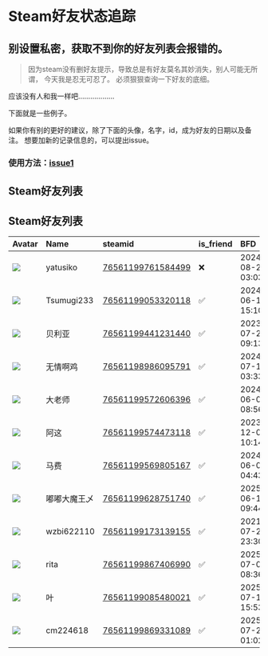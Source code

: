 # Steam好友状态追踪
## 别设置私密，获取不到你的好友列表会报错的。

> 因为steam没有删好友提示，导致总是有好友莫名其妙消失，别人可能无所谓，
> 今天我是忍无可忍了。 必须狠狠查询一下好友的底细。

应该没有人和我一样吧………………

下面就是一些例子。

如果你有别的更好的建议，除了下面的头像，名字，id，成为好友的日期以及备注。 想要加新的记录信息的，可以提出issue。

### 使用方法：[issue1](https://github.com/systemannounce/SteamFriends/issues/1)

## Steam好友列表



## Steam好友列表
| Avatar                                                                            | Name       | steamid                                                                     | is_friend   | BFD                 | removed_time        | Remark   |
|:----------------------------------------------------------------------------------|:-----------|:----------------------------------------------------------------------------|:------------|:--------------------|:--------------------|:---------|
| ![](https://avatars.steamstatic.com/e45ebca526b240a1b7f7951eaff65bbb9f5917ce.jpg) | yatusiko   | [76561199761584499](https://steamcommunity.com/profiles/76561199761584499/) | ❌           | 2024-08-21 03:03:52 | 2025-06-27 09:21:06 |          |
| ![](https://avatars.steamstatic.com/118562c8768bd6881a338d3067026a85122e6484.jpg) | Tsumugi233 | [76561199053320118](https://steamcommunity.com/profiles/76561199053320118/) | ✅           | 2024-06-13 15:10:45 |                     |          |
| ![](https://avatars.steamstatic.com/148ff422f2245ab66abfeabf3f7506861d6b703b.jpg) | 贝利亚        | [76561199441231440](https://steamcommunity.com/profiles/76561199441231440/) | ✅           | 2023-07-21 09:13:13 |                     |          |
| ![](https://avatars.steamstatic.com/e4c5e2ab869df41657cb2108f0d01723d0ba7ba7.jpg) | 无情啊鸡       | [76561198986095791](https://steamcommunity.com/profiles/76561198986095791/) | ✅           | 2024-07-11 03:33:04 |                     |          |
| ![](https://avatars.steamstatic.com/f7332f202328f3660c31a52e583a974012988f41.jpg) | 大老师        | [76561199572606396](https://steamcommunity.com/profiles/76561199572606396/) | ✅           | 2024-06-08 08:56:41 |                     |          |
| ![](https://avatars.steamstatic.com/bacdd6b2ceada3515deb6f70ac965ae1832f407e.jpg) | 阿这         | [76561199574473118](https://steamcommunity.com/profiles/76561199574473118/) | ✅           | 2023-12-01 10:14:05 |                     |          |
| ![](https://avatars.steamstatic.com/e8b3d2d74c1898950ce70d08ff54c002937ae9de.jpg) | 马费         | [76561199569805167](https://steamcommunity.com/profiles/76561199569805167/) | ✅           | 2024-06-08 04:43:33 |                     |          |
| ![](https://avatars.steamstatic.com/e1dde7fe207a397634580d4755f7890ccf24ddd7.jpg) | 嘟嘟大魔王乄     | [76561199628751740](https://steamcommunity.com/profiles/76561199628751740/) | ✅           | 2025-06-14 09:44:39 |                     |          |
| ![](https://avatars.steamstatic.com/fef49e7fa7e1997310d705b2a6158ff8dc1cdfeb.jpg) | wzbi622110 | [76561199173139155](https://steamcommunity.com/profiles/76561199173139155/) | ✅           | 2021-07-23 23:30:44 |                     |          |
| ![](https://avatars.steamstatic.com/fef49e7fa7e1997310d705b2a6158ff8dc1cdfeb.jpg) | rita       | [76561199867406990](https://steamcommunity.com/profiles/76561199867406990/) | ✅           | 2025-07-03 08:36:37 |                     |          |
| ![](https://avatars.steamstatic.com/1c0b5c37a442a2d39f32902ec42f2e26ba6a142e.jpg) | 叶          | [76561199085480021](https://steamcommunity.com/profiles/76561199085480021/) | ✅           | 2025-07-11 15:53:16 |                     |          |
| ![](https://avatars.steamstatic.com/fef49e7fa7e1997310d705b2a6158ff8dc1cdfeb.jpg) | cm224618   | [76561199869331089](https://steamcommunity.com/profiles/76561199869331089/) | ✅           | 2025-07-22 01:02:38 |                     |          |